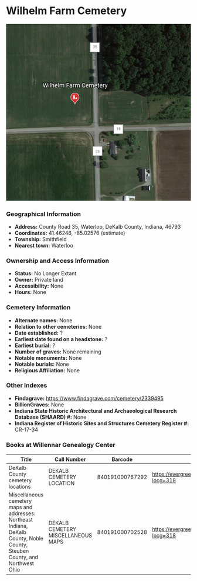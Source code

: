 # Wilhelm Farm Cemetery

![Wilhelm Farm Cemetery on Google Earth](https://github.com/FyoAtEPL/DeKalbCemeteries/blob/main/images/mapImages/WilhelmEarth.png "Wilhelm Farm Cemetery on Google Earth")

### Geographical Information
- **Address:** County Road 35, Waterloo, DeKalb County, Indiana, 46793
- **Coordinates:** 41.46246, -85.02576 (estimate)
- **Township:** Smithfield
- **Nearest town:** Waterloo

### Ownership and Access Information
- **Status:** No Longer Extant
- **Owner:** Private land
- **Accessibility:** None
- **Hours:** None

### Cemetery Information
- **Alternate names:** None
- **Relation to other cemeteries:** None
- **Date established:** ?
- **Earliest date found on a headstone:** ?
- **Earliest burial:** ?
- **Number of graves:** None remaining
- **Notable monuments:** None
- **Notable burials:** None
- **Religious Affiliation:** None

### Other Indexes
- **Findagrave:** https://www.findagrave.com/cemetery/2339495
- **BillionGraves:** None
- **Indiana State Historic Architectural and Archaeological Research Database (SHAARD) #:** None
- **Indiana Register of Historic Sites and Structures Cemetery Register #:** CR-17-34

### Books at Willennar Genealogy Center

| Title | Call Number | Barcode | Evergreen Record |
| ------------ | ------------ | ------------ | ------------ |
| DeKalb County cemetery locations | DEKALB CEMETERY LOCATION | 840191000767292 | https://evergreen.lib.in.us/eg/opac/record/20670319?locg=318 |
| Miscellaneous cemetery maps and addresses: Northeast Indiana, DeKalb County, Noble County, Steuben County, and Northwest Ohio | DEKALB CEMETERY MISCELLANEOUS MAPS | 840191000702528 | https://evergreen.lib.in.us/eg/opac/record/20673421?locg=318 |
